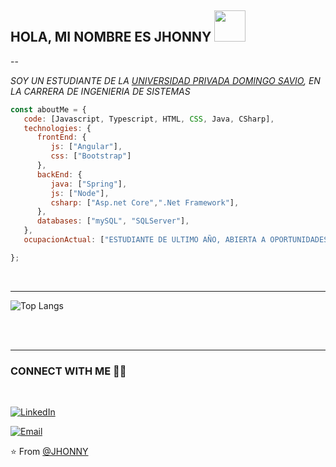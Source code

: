 
<h2> HOLA, MI NOMBRE ES JHONNY <img src="https://media.giphy.com/media/fYSnHlufseco8Fh93Z/giphy.gif" width="50"></h2>
--
<p><em>SOY UN ESTUDIANTE DE LA <a href="https://www.upds.edu.bo/">UNIVERSIDAD PRIVADA DOMINGO SAVIO</a>, EN LA CARRERA DE INGENIERIA DE SISTEMAS</br>
</em></p>


```javascript
const aboutMe = {
   code: [Javascript, Typescript, HTML, CSS, Java, CSharp],
   technologies: {
      frontEnd: {
         js: ["Angular"],
         css: ["Bootstrap"]
      },
      backEnd: {
         java: ["Spring"],
         js: ["Node"],
         csharp: ["Asp.net Core",".Net Framework"],
      },
      databases: ["mySQL", "SQLServer"],
   },
   ocupacionActual: ["ESTUDIANTE DE ULTIMO AÑO, ABIERTA A OPORTUNIDADES LABORALES"],

};
```
</br>

<hr>


![Top Langs](https://github-readme-stats.vercel.app/api/top-langs/?username=shivam0110&show_icons=true)

<br><br>



<hr>


<h3> CONNECT WITH ME  🤝🏻</h3>

<br>

<p align="center">

   <a href="https://www.linkedin.com/in/johnny-rojas-6342b0195/"><img alt="LinkedIn" src="https://img.shields.io/badge/LinkedIn-Shivam%20Malpani-blue?style=flat-square&logo=linkedin"></a>

<a href="mailto:rojascjhonny@gmail.com"><img alt="Email" src="https://img.shields.io/badge/Email-shivammalpani111@gmail.com-blue?style=flat-square&logo=gmail"></a>

</p>

⭐️ From [@JHONNY](https://github.com/JRC-ROJAS)

